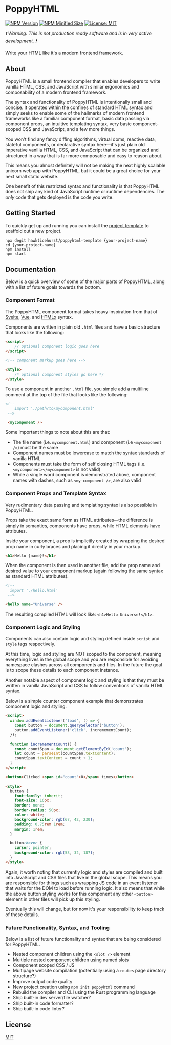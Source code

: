 # PoppyHTML

[![NPM Version](https://img.shields.io/npm/v/poppyhtml?color=blue)](https://www.npmjs.com/package/poppyhtml)
[![NPM Minified Size](https://img.shields.io/bundlephobia/min/poppyhtml)](https://bundlephobia.com/package/poppyhtml@latest)
[![License: MIT](https://img.shields.io/badge/license-MIT-brightgreen)](./LICENSE)

_❗️ Warning: This is not production ready software and is in very active development. ❗️_

Write your HTML like it's a modern frontend framework.

## About

PoppyHTML is a small frontend compiler that enables developers to write vanilla HTML, CSS, and JavaScript with similar ergonomics and composability of a modern frontend framework. 

The syntax and functionality of PoppyHTML is intentionally small and concise. It operates within the confines of standard HTML syntax and simply seeks to enable some of the hallmarks of modern frontend frameworks like a familiar component format, basic data passing via component props, an intuitive templating syntax, very basic component-scoped CSS and JavaScript, and a few more things.

You won't find any fancy diffing algorithms, virtual doms, reactive data, stateful components, or declarative syntax here––it's just plain old imperative vanilla HTML, CSS, and JavaScript that can be organized and structured in a way that is far more composable and easy to reason about.

This means you almost definitely will not be making the next highly scalable unicorn web app with PoppyHTML, but it could be a great choice for your next small static website.

One benefit of this restricted syntax and functionality is that PoppyHTML does not ship any kind of JavaScript runtime or runtime dependencies. The _only_ code that gets deployed is the code you write.

## Getting Started

To quickly get up and running you can install the [project template](https://github.com/hawkticehurst/poppyhtml-template) to scaffold out a new project.

```
npx degit hawkticehurst/poppyhtml-template {your-project-name}
cd {your-project-name}
npm install
npm start
```

## Documentation

Below is a quick overview of some of the major parts of PoppyHTML, along with a list of future goals towards the bottom.

### Component Format

The PoppyHTML component format takes heavy inspiration from that of [Svelte](https://svelte.dev/), [Vue](https://vuejs.org/), and [HTMLx](https://github.com/htmlx-org/HTMLx) syntax.

Components are written in plain old `.html` files and have a basic structure that looks like the following:

```html
<script>
    // optional component logic goes here
</script>

<!-- component markup goes here -->

<style>
    /* optional component styles go here */
</style>
```

To use a component in another `.html` file, you simple add a multiline comment at the top of the file that looks like the following:

```html
<!-- 
    import './path/to/mycomponent.html'
 -->

 <mycomponent />
```

Some important things to note about this are that: 

- The file name (i.e. `mycomponent.html`) and component (i.e `<mycomponent />`) must be the same
- Component names must be lowercase to match the syntax standards of vanilla HTML
- Components must take the form of self closing HTML tags (i.e. `<mycomponent></mycomponent>` is not valid)
- While a single word component is demonstrated above, component names with dashes, such as `<my-component />`, are also valid

### Component Props and Template Syntax

Very rudimentary data passing and templating syntax is also possible in PoppyHTML.

Props take the exact same form as HTML attributes––the difference is simply in semantics, components have props, while HTML elements have attributes.

Inside your component, a prop is implicitly created by wrapping the desired prop name in curly braces and placing it directly in your markup.

```html
<h1>Hello {name}!</h1>
```

When the component is then used in another file, add the prop name and desired value to your component markup (again following the same syntax as standard HTML attributes).

```html
<!-- 
  import './hello.html'
 -->

<hello name="Universe" />
```

The resulting compiled HTML will look like: `<h1>Hello Universe!</h1>`.

### Component Logic and Styling

Components can also contain logic and styling defined inside `script` and `style` tags respectively.

At this time, logic and styling are NOT scoped to the component, meaning everything lives in the global scope and you are responsible for avoiding namespace clashes across all components and files. In the future the goal is to scope these details to each component instance.

Another notable aspect of component logic and styling is that they must be written in vanilla JavaScript and CSS to follow conventions of vanilla HTML syntax.

Below is a simple counter component example that demonstrates component logic and styling.

```html
<script>
  window.addEventListener('load', () => {
    const button = document.querySelector('button');
    button.addEventListener('click', incremementCount);
  });

  function incremementCount() {
    const countSpan = document.getElementById('count');
    let count = parseInt(countSpan.textContent);
    countSpan.textContent = count + 1;
  }
</script>

<button>Clicked <span id="count">0</span> times</button>

<style>
  button {
    font-family: inherit;
    font-size: 16px;
    border: none;
    border-radius: 50px;
    color: white;
    background-color: rgb(67, 42, 230);
    padding: 0.75rem 1rem;
    margin: 1rem;
  }

  button:hover {
    cursor: pointer;
    background-color: rgb(53, 32, 187);
  }
</style>
```

Again, it worth noting that currently logic and styles are compiled and built into JavaScript and CSS files that live in the global scope. This means you are responsible for things such as wrapping JS code in an event listener that waits for the DOM to load before running logic. It also means that while the above button styling works for this component any other `<button>` element in other files will pick up this styling.

Eventually this will change, but for now it's your responsibility to keep track of these details.

### Future Functionality, Syntax, and Tooling

Below is a list of future functionality and syntax that are being considered for PoppyHTML.

- Nested component children using the `<slot />` element
- Multiple nested component children using named slots
- Component scoped CSS / JS
- Multipage website compilation (potentially using a `routes` page directory structure?)
- Improve output code quality
- New project creation using `npm init poppyhtml` command
- Rebuild the compiler and CLI using the Rust programming language
- Ship built-in dev server/file watcher?
- Ship built-in code formatter?
- Ship built-in code linter?

## License

[MIT](LICENSE)
